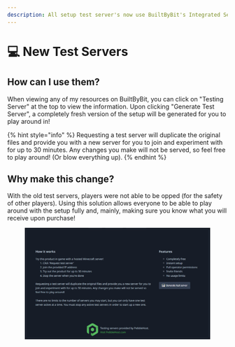 ```yaml
---
description: All setup test server's now use BuiltByBit's Integrated Servers!
---
```


# 💻 New Test Servers

## How can I use them?

When viewing any of my resources on BuiltByBit, you can click on "Testing Server" at the top to view the information. Upon clicking "Generate Test Server", a completely fresh version of the setup will be generated for you to play around in!

{% hint style="info" %}
Requesting a test server will duplicate the original files and provide you with a new server for you to join and experiment with for up to 30 minutes. Any changes you make will not be served, so feel free to play around! (Or blow everything up).
{% endhint %}

## Why make this change?

With the old test servers, players were not able to be opped (for the safety of other players). Using this solution allows everyone to be able to play around with the setup fully and, mainly, making sure you know what you will receive upon purchase!

<figure><img src="../.gitbook/assets/image (16).png" alt=""><figcaption></figcaption></figure>

